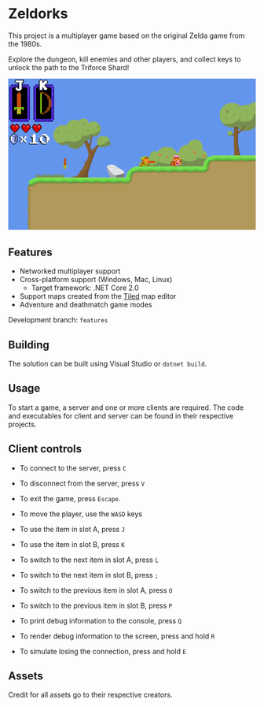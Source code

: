 # Zeldorks

This project is a multiplayer game based on the original Zelda game from the 1980s.

Explore the dungeon, kill enemies and other players, and collect keys to
unlock the path to the Triforce Shard!

![Screenshot](Documentation/Screenshot.png)

## Features

- Networked multiplayer support
- Cross-platform support (Windows, Mac, Linux)
  - Target framework: .NET Core 2.0
- Support maps created from the [Tiled](https://www.mapeditor.org/) map editor
- Adventure and deathmatch game modes

Development branch: `features`

## Building

The solution can be built using Visual Studio or `dotnet build`.

## Usage

To start a game, a server and one or more clients are required. The code and
executables for client and server can be found in their respective projects.

## Client controls

- To connect to the server, press `C`
- To disconnect from the server, press `V`
- To exit the game, press `Escape`.
- To move the player, use the `WASD` keys

- To use the item in slot A, press `J`
- To use the item in slot B, press `K`
- To switch to the next item in slot A, press `L`
- To switch to the next item in slot B, press `;`
- To switch to the previous item in slot A, press `O`
- To switch to the previous item in slot B, press `P`

- To print debug information to the console, press `Q`
- To render debug information to the screen, press and hold `R`
- To simulate losing the connection, press and hold `E`

## Assets
Credit for all assets go to their respective creators.
